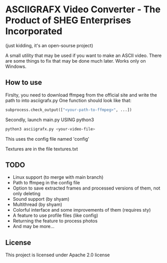 # ASCIIGRAFX Video Converter - The Product of SHEG Enterprises Incorporated

(just kidding, it's an open-sourse project)

A small utility that may be used if you want to make an ASCII video.
There are some things to fix that may be done much later.
Works only on Windows.

## How to use

Firslty, you need to download ffmpeg from the official site and write the path to into asciigrafx.py
One function should look like that:

```python
subprocess.check_output(["<your-path-to-ffmpeg>", ...])
```

Secondly, launch main.py USING python3

```bash
python3 asciigrafx.py <your-video-file>
```

This uses the config file named 'config'

Textures are in the file textures.txt

## TODO

* Linux support (to merge with main branch)
* Path to ffmpeg in the config file
* Option to save extracted frames and processed versions of them, not only deleting
* Sound support (by shyam)
* Multithread (by shyam)
* Colorful interface and some improvements of them (requires sty)
* A feature to use profile files (like config)
* Returning the feature to process photos
* And may be more...

## License

This project is licensed under Apache 2.0 license
